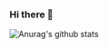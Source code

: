 ### Hi there 👋

<!--
**jxnkwlp/jxnkwlp** is a ✨ _special_ ✨ repository because its `README.md` (this file) appears on your GitHub profile.

Here are some ideas to get you started:

- 🔭 I’m currently working on ...
- 🌱 I’m currently learning ...
- 👯 I’m looking to collaborate on ...
- 🤔 I’m looking for help with ...
- 💬 Ask me about ...
- 📫 How to reach me: ...
- 😄 Pronouns: ...
- ⚡ Fun fact: ...
-->

![Anurag's github stats](https://github-readme-stats.vercel.app/api?username=jxnkwlp&&count_private=true&show_icons=false&layout=compact)

<!-- ![Top Langs](https://github-readme-stats.vercel.app/api/top-langs/?username=jxnkwlp&layout=compact) -->
 
